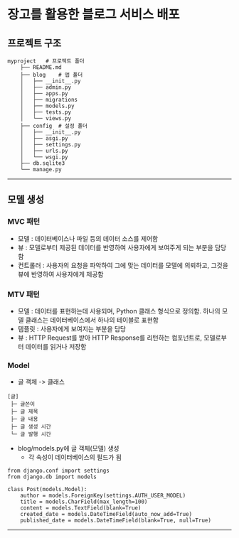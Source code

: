 # 장고를 활용한 블로그 서비스 배포

## 프로젝트 구조

```
myproject   # 프로젝트 폴더
    ├── README.md
    ├── blog    # 앱 폴더
    │   ├── __init__.py
    │   ├── admin.py
    │   ├── apps.py
    │   ├── migrations
    │   ├── models.py
    │   ├── tests.py
    │   └── views.py
    ├── config  # 설정 폴더
    │   ├── __init__.py
    │   ├── asgi.py
    │   ├── settings.py
    │   ├── urls.py
    │   └── wsgi.py
    ├── db.sqlite3
    └── manage.py
```

- - -

## 모델 생성

### MVC 패턴

* 모델 : 데이터베이스나 파일 등의 데이터 소스를 제어함
* 뷰 : 모델로부터 제공된 데이터를 반영하여 사용자에게 보여주게 되는 부분을 담당함
* 컨트롤러 : 사용자의 요청을 파악하여 그에 맞는 데이터를 모델에 의뢰하고, 그것을 뷰에 반영하여 사용자에게 제공함

### MTV 패턴

* 모델 : 데이터를 표현하는데 사용되며, Python 클래스 형식으로 정의함. 하나의 모델 클래스는 데이터베이스에서 하나의 테이블로 표현함
* 템플릿 : 사용자에게 보여지는 부분을 담당
* 뷰 : HTTP Request를 받아 HTTP Response를 리턴하는 컴포넌트로, 모델로부터 데이터를 읽거나 저장함

### Model

* 글 객체 -> 클래스

```
[글]
 ├─ 글쓴이  
 ├─ 글 제목  
 ├─ 글 내용
 ├─ 글 생성 시간
 └─ 글 발행 시간
```

* blog/models.py에 글 객체(모델) 생성
  * 각 속성이 데이터베이스의 필드가 됨
  
```
from django.conf import settings
from django.db import models

class Post(models.Model):
    author = models.ForeignKey(settings.AUTH_USER_MODEL)
    title = models.CharField(max_length=100)
    content = models.TextField(blank=True)
    created_date = models.DateTimeField(auto_now_add=True)
    published_date = models.DateTimeField(blank=True, null=True)
```

- - -
